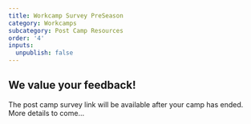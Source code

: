 ```yaml
---
title: Workcamp Survey PreSeason
category: Workcamps
subcategory: Post Camp Resources
order: '4'
inputs:
  unpublish: false
---
```

## We value your feedback!

The post camp survey link will be available after your camp has ended. More details to come…

<div><p>&nbsp;</p></div>